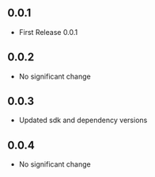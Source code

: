 ## 0.0.1

* First Release 0.0.1

## 0.0.2

- No significant change

## 0.0.3

- Updated sdk and dependency versions

## 0.0.4

- No significant change